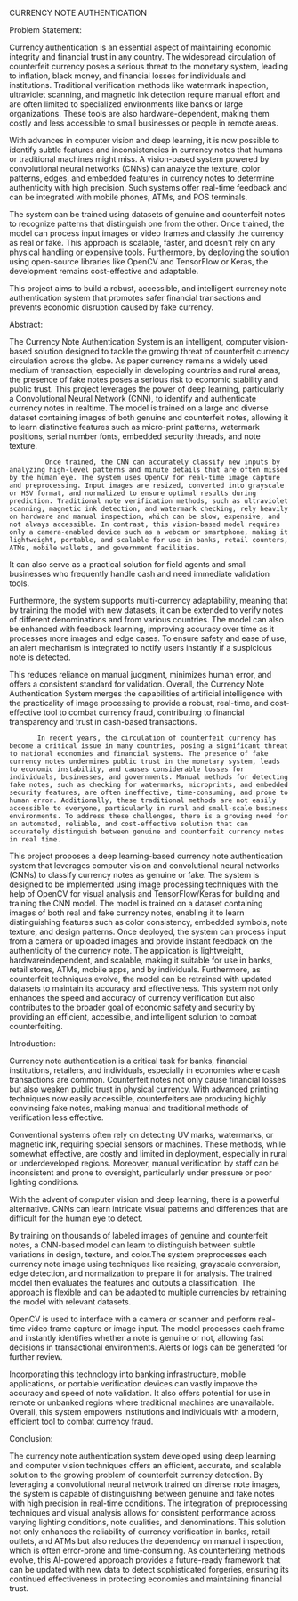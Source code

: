 CURRENCY NOTE AUTHENTICATION 

 

 

Problem Statement: 

 

Currency authentication is an essential aspect of maintaining economic integrity and financial trust in any country. The widespread circulation of counterfeit currency poses a serious threat to the monetary system, leading to inflation, black money, and financial losses for individuals and institutions. Traditional verification methods like watermark inspection, ultraviolet scanning, and magnetic ink detection require manual effort and are often limited to specialized environments like banks or large organizations. These tools are also hardware-dependent, making them costly and less accessible to small businesses or people in remote areas. 

 

With advances in computer vision and deep learning, it is now possible to identify subtle features and inconsistencies in currency notes that humans or traditional machines might miss. A vision-based system powered by convolutional neural networks (CNNs) can analyze the texture, color patterns, edges, and embedded features in currency notes to determine authenticity with high precision. Such systems offer real-time feedback and can be integrated with mobile phones, ATMs, and POS terminals. 

 

The system can be trained using datasets of genuine and counterfeit notes to recognize patterns that distinguish one from the other. Once trained, the model can process input images or video frames and classify the currency as real or fake. This approach is scalable, faster, and doesn't rely on any physical handling or expensive tools. Furthermore, by deploying the solution using open-source libraries like OpenCV and TensorFlow or Keras, the development remains cost-effective and adaptable. 

 

 

 

 

This project aims to build a robust, accessible, and intelligent currency note authentication system that promotes safer financial transactions and prevents economic disruption caused by fake currency. 

 

Abstract: 

The Currency Note Authentication System is an intelligent, computer vision-based solution designed to tackle the growing threat of counterfeit currency circulation across the globe. As paper currency remains a widely used medium of transaction, especially in developing countries and rural areas, the presence of fake notes poses a serious risk to economic stability and public trust. This project leverages the power of deep learning, particularly a Convolutional Neural Network (CNN), to identify and authenticate currency notes in realtime. The model is trained on a large and diverse dataset containing images of both genuine and counterfeit notes, allowing it to learn distinctive features such as micro-print patterns, watermark positions, serial number fonts, embedded security threads, and note texture.  

 

             Once trained, the CNN can accurately classify new inputs by analyzing high-level patterns and minute details that are often missed by the human eye. The system uses OpenCV for real-time image capture and preprocessing. Input images are resized, converted into grayscale or HSV format, and normalized to ensure optimal results during prediction. Traditional note verification methods, such as ultraviolet scanning, magnetic ink detection, and watermark checking, rely heavily on hardware and manual inspection, which can be slow, expensive, and not always accessible. In contrast, this vision-based model requires only a camera-enabled device such as a webcam or smartphone, making it lightweight, portable, and scalable for use in banks, retail counters, ATMs, mobile wallets, and government facilities.  

 

 It can also serve as a practical solution for field agents and small businesses who frequently handle cash and need immediate validation tools.  

 

Furthermore, the system supports multi-currency adaptability, meaning that by training the model with new datasets, it can be extended to verify notes of different denominations and from various countries. The model can also be enhanced with feedback learning, improving accuracy over time as it processes more images and edge cases. To ensure safety and ease of use, an alert mechanism is integrated to notify users instantly if a suspicious note is detected. 

 

 This reduces reliance on manual judgment, minimizes human error, and offers a consistent standard for validation. Overall, the Currency Note Authentication System merges the capabilities of artificial intelligence with the practicality of image processing to provide a robust, real-time, and cost-effective tool to combat currency fraud, contributing to financial transparency and trust in cash-based transactions. 

 

           In recent years, the circulation of counterfeit currency has become a critical issue in many countries, posing a significant threat to national economies and financial systems. The presence of fake currency notes undermines public trust in the monetary system, leads to economic instability, and causes considerable losses for individuals, businesses, and governments. Manual methods for detecting fake notes, such as checking for watermarks, microprints, and embedded security features, are often ineffective, time-consuming, and prone to human error. Additionally, these traditional methods are not easily accessible to everyone, particularly in rural and small-scale business environments. To address these challenges, there is a growing need for an automated, reliable, and cost-effective solution that can accurately distinguish between genuine and counterfeit currency notes in real time. 

 

This project proposes a deep learning-based currency note authentication system that leverages computer vision and convolutional neural networks (CNNs) to classify currency notes as genuine or fake. The system is designed to be implemented using image processing techniques with the help of OpenCV for visual analysis and TensorFlow/Keras for building and training the CNN model. The model is trained on a dataset containing images of both real and fake currency notes, enabling it to learn distinguishing features such as color consistency, embedded symbols, note texture, and design patterns. Once deployed, the system can process input from a camera or uploaded images and provide instant feedback on the authenticity of the currency note. The application is lightweight, hardwareindependent, and scalable, making it suitable for use in banks, retail stores, ATMs, mobile apps, and by individuals. Furthermore, as counterfeit techniques evolve, the model can be retrained with updated datasets to maintain its accuracy and effectiveness. This system not only enhances the speed and accuracy of currency verification but also contributes to the broader goal of economic safety and security by providing an efficient, accessible, and intelligent solution to combat counterfeiting. 

 

Introduction: 

Currency note authentication is a critical task for banks, financial institutions, retailers, and individuals, especially in economies where cash transactions are common. Counterfeit notes not only cause financial losses but also weaken public trust in physical currency. With advanced printing techniques now easily accessible, counterfeiters are producing highly convincing fake notes, making manual and traditional methods of verification less effective. 

 

Conventional systems often rely on detecting UV marks, watermarks, or magnetic ink, requiring special sensors or machines. These methods, while somewhat effective, are costly and limited in deployment, especially in rural or underdeveloped regions. Moreover, manual verification by staff can be inconsistent and prone to oversight, particularly under pressure or poor lighting conditions. 

 

With the advent of computer vision and deep learning, there is a powerful alternative. CNNs can learn intricate visual patterns and differences that are difficult for the human eye to detect.  

 

By training on thousands of labeled images of genuine and counterfeit notes, a CNN-based model can learn to distinguish between subtle variations in design, texture, and color.The system preprocesses each currency note image using techniques like resizing, grayscale conversion, edge detection, and normalization to prepare it for analysis. The trained model then evaluates the features and outputs a classification. The approach is flexible and can be adapted to multiple currencies by retraining the model with relevant datasets. 

 

OpenCV is used to interface with a camera or scanner and perform real-time video frame capture or image input. The model processes each frame and instantly identifies whether a note is genuine or not, allowing fast decisions in transactional environments. Alerts or logs can be generated for further review. 

 

Incorporating this technology into banking infrastructure, mobile applications, or portable verification devices can vastly improve the accuracy and speed of note validation. It also offers potential for use in remote or unbanked regions where traditional machines are unavailable. Overall, this system empowers institutions and individuals with a modern, efficient tool to combat currency fraud. 

Conclusion:



The currency note authentication system developed using deep learning and computer vision techniques offers an efficient, accurate, and scalable solution to the growing problem of counterfeit currency detection. By leveraging a convolutional neural network trained on diverse note images, the system is capable of distinguishing between genuine and fake notes with high precision in real-time conditions. The integration of preprocessing techniques and visual analysis allows for consistent performance across varying lighting conditions, note qualities, and denominations. This solution not only enhances the reliability of currency verification in banks, retail outlets, and ATMs but also reduces the dependency on manual inspection, which is often error-prone and time-consuming. As counterfeiting methods evolve, this AI-powered approach provides a future-ready framework that can be updated with new data to detect sophisticated forgeries, ensuring its continued effectiveness in protecting economies and maintaining financial trust. 



